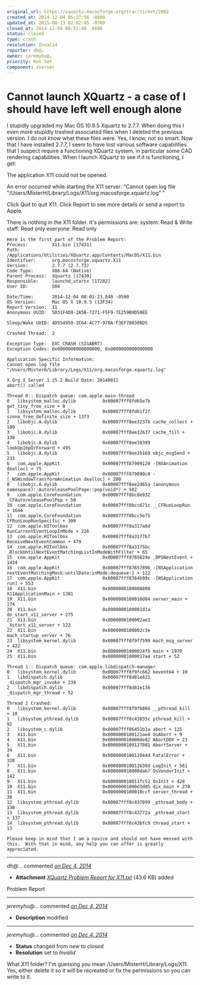 ```yaml
---
original_url: https://xquartz.macosforge.org/trac/ticket/2082
created_at: 2014-12-04 05:27:56 -0800
updated_at: 2015-08-13 02:02:45 -0700
closed_at: 2014-12-04 08:51:40 -0800
status: closed
type: crash
resolution: Invalid
reporter: dh@…
owner: jeremyhu@…
priority: Not Set
component: xserver
---
```


Cannot launch XQuartz - a case of I should have left well enough alone
======================================================================


I stupidly upgraded my Mac OS 10.9.5 Xquartz to 2.7.7. When doing this I even more stupidly trashed associated files when I deleted the previous version. I do not know what these files were. Yes, I know, not so smart. Now that I have installed 2.7.7, I seem to have lost various software capabilities that I suspect require a functioning XQuartz system, in particular some CAD rendering capabilities. When I launch XQuartz to see if it is functioning, I get:

The application X11 could not be opened.

An error occurred while starting the X11 server: "Cannot open log file "/Users/MisterH/Library/Logs/X11/org.macosforge.xquartz.log"
"

Click Quit to quit X11. Click Report to see more details or send a report to Apple.

There is nothing in the X11 folder. It's permissions are:
system: Read & Write
staff: Read only
everyone: Read only

    Here is the first part of the Problem Report:
    Process:         X11.bin [17431]
    Path:            /Applications/Utilities/XQuartz.app/Contents/MacOS/X11.bin
    Identifier:      org.macosforge.xquartz.X11
    Version:         2.7.7 (2.7.73)
    Code Type:       X86-64 (Native)
    Parent Process:  Xquartz [17430]
    Responsible:     launchd_startx [17282]
    User ID:         504

    Date/Time:       2014-12-04 08:01:23.840 -0500
    OS Version:      Mac OS X 10.9.5 (13F34)
    Report Version:  11
    Anonymous UUID:  5031F4D9-2A5B-7271-F5F9-7E259B9D50EE

    Sleep/Wake UUID: 4D554959-3C64-4C77-978A-F3EF708306D5

    Crashed Thread:  2

    Exception Type:  EXC_CRASH (SIGABRT)
    Exception Codes: 0x0000000000000000, 0x0000000000000000

    Application Specific Information:
    Cannot open log file "/Users/MisterH/Library/Logs/X11/org.macosforge.xquartz.log"
     
    X.Org X Server 1.15.2 Build Date: 20140811
    abort() called

    Thread 0:: Dispatch queue: com.apple.main-thread
    0   libsystem_malloc.dylib          0x00007fff8fd65e7b get_tiny_free_size + 0
    1   libsystem_malloc.dylib          0x00007fff8fd61f2f szone_free_definite_size + 1373
    2   libobjc.A.dylib                 0x00007fff8ee3237b cache_collect + 180
    3   libobjc.A.dylib                 0x00007fff8ee32637 cache_fill + 138
    4   libobjc.A.dylib                 0x00007fff8ee38399 lookUpImpOrForward + 495
    5   libobjc.A.dylib                 0x00007fff8ee2b169 objc_msgSend + 233
    6   com.apple.AppKit                0x00007fff87909120 -[NSAnimation dealloc] + 75
    7   com.apple.AppKit                0x00007fff879090c0 -[_NSWindowTransformAnimation dealloc] + 200
    8   libobjc.A.dylib                 0x00007fff8ee2d65a (anonymous namespace)::AutoreleasePoolPage::pop(void*) + 502
    9   com.apple.CoreFoundation        0x00007fff8bc8e932 _CFAutoreleasePoolPop + 50
    10  com.apple.CoreFoundation        0x00007fff8bcc671c __CFRunLoopRun + 1644
    11  com.apple.CoreFoundation        0x00007fff8bcc5e75 CFRunLoopRunSpecific + 309
    12  com.apple.HIToolbox             0x00007fff8a317a0d RunCurrentEventLoopInMode + 226
    13  com.apple.HIToolbox             0x00007fff8a3177b7 ReceiveNextEventCommon + 479
    14  com.apple.HIToolbox             0x00007fff8a3175bc _BlockUntilNextEventMatchingListInModeWithFilter + 65
    15  com.apple.AppKit                0x00007fff8765824e _DPSNextEvent + 1434
    16  com.apple.AppKit                0x00007fff8765789b -[NSApplication nextEventMatchingMask:untilDate:inMode:dequeue:] + 122
    17  com.apple.AppKit                0x00007fff8764b99c -[NSApplication run] + 553
    18  X11.bin                         0x0000000100008800 X11ApplicationMain + 1381
    19  X11.bin                         0x0000000100010d84 server_main + 174
    20  X11.bin                         0x0000000100001d1a do_start_x11_server + 275
    21  X11.bin                         0x0000000100002ae1 _Xstart_x11_server + 122
    22  X11.bin                         0x0000000100002c3e mach_startup_server + 76
    23  libsystem_kernel.dylib          0x00007fff8f9f7599 mach_msg_server + 422
    24  X11.bin                         0x00000001000024fb main + 1970
    25  X11.bin                         0x00000001000017a4 start + 52

    Thread 1:: Dispatch queue: com.apple.libdispatch-manager
    0   libsystem_kernel.dylib          0x00007fff8f9fc662 kevent64 + 10
    1   libdispatch.dylib               0x00007fff8d81e421 _dispatch_mgr_invoke + 239
    2   libdispatch.dylib               0x00007fff8d81e136 _dispatch_mgr_thread + 52

    Thread 2 Crashed:
    0   libsystem_kernel.dylib          0x00007fff8f9fb866 __pthread_kill + 10
    1   libsystem_pthread.dylib         0x00007fff8c43835c pthread_kill + 92
    2   libsystem_c.dylib               0x00007fff86451b1a abort + 125
    3   X11.bin                         0x0000000100121ae4 OsAbort + 9
    4   X11.bin                         0x000000010000de82 AbortDDX + 23
    5   X11.bin                         0x0000000100127801 AbortServer + 34
    6   X11.bin                         0x000000010012644d FatalError + 320
    7   X11.bin                         0x000000010012630d LogInit + 561
    8   X11.bin                         0x000000010000dab7 OsVendorInit + 142
    9   X11.bin                         0x000000010011fc52 OsInit + 428
    10  X11.bin                         0x00000001000d3d85 dix_main + 270
    11  X11.bin                         0x0000000100010ccf server_thread + 38
    12  libsystem_pthread.dylib         0x00007fff8c437899 _pthread_body + 138
    13  libsystem_pthread.dylib         0x00007fff8c43772a _pthread_start + 137
    14  libsystem_pthread.dylib         0x00007fff8c43bfc9 thread_start + 13

    Please keep in mind that I am a novice and should not have messed with this.  With that in mind, any help you can offer is greatly appreciated.


---

*dh@…* commented *[on Dec 4, 2014](https://xquartz.macosforge.org/trac/attachment/ticket/2082/XQuartz%20Problem%20Report%20for%20X11.txt "December 4, 2014 at 5:28 AM PST")*

-   **Attachment** *[XQuartz Problem Report for X11.txt](../attachment/ticket/2082/XQuartz%20Problem%20Report%20for%20X11.txt)* (43.6 KB) added

Problem Report



---

*jeremyhu@…* commented *[on Dec 4, 2014](https://xquartz.macosforge.org/trac/ticket/2082#comment:1 "December 4, 2014 at 8:50 AM PST")*

-   **Description** modified



---

*jeremyhu@…* commented *[on Dec 4, 2014](https://xquartz.macosforge.org/trac/ticket/2082#comment:2 "December 4, 2014 at 8:51 AM PST")*

-   **Status** changed from *new* to *closed*
-   **Resolution** set to *Invalid*

What X11 folder? I'm guessing you mean /Users/MisterH/Library/Logs/X11. Yes, either delete it so it will be recreated or fix the permissions so you can write to it.



